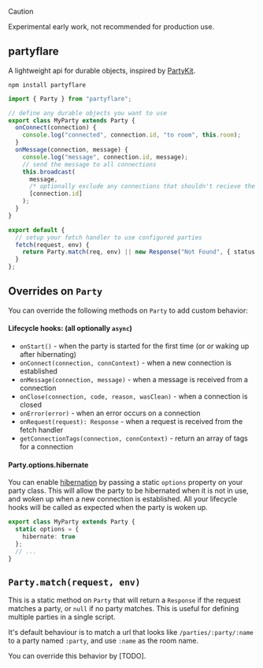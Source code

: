> [!CAUTION]
> Experimental early work, not recommended for production use.

## partyflare

A lightweight api for durable objects, inspired by [PartyKit](https://www.partykit.io/).

```shell
npm install partyflare
```

```ts
import { Party } from "partyflare";

// define any durable objects you want to use
export class MyParty extends Party {
  onConnect(connection) {
    console.log("connected", connection.id, "to room", this.room);
  }
  onMessage(connection, message) {
    console.log("message", connection.id, message);
    // send the message to all connections
    this.broadcast(
      message,
      /* optionally exclude any connections that shouldn't recieve the message */
      [connection.id]
    );
  }
}

export default {
  // setup your fetch handler to use configured parties
  fetch(request, env) {
    return Party.match(req, env) || new Response("Not Found", { status: 404 });
  }
};
```

## Overrides on `Party`

You can override the following methods on `Party` to add custom behavior:

#### Lifecycle hooks: (all optionally `async`)

- `onStart()` - when the party is started for the first time (or or waking up after hibernating)
- `onConnect(connection, connContext)` - when a new connection is established
- `onMessage(connection, message)` - when a message is received from a connection
- `onClose(connection, code, reason, wasClean)` - when a connection is closed
- `onError(error)` - when an error occurs on a connection
- `onRequest(request): Response` - when a request is received from the fetch handler
- `getConnectionTags(connection, connContext)` - return an array of tags for a connection

#### Party.options.hibernate

You can enable [hibernation](https://developers.cloudflare.com/durable-objects/reference/websockets/#websocket-hibernation) by passing a static `options` property on your party class. This will allow the party to be hibernated when it is not in use, and woken up when a new connection is established. All your lifecycle hooks will be called as expected when the party is woken up.

```ts
export class MyParty extends Party {
  static options = {
    hibernate: true
  };
  // ...
}
```

## `Party.match(request, env)`

This is a static method on `Party` that will return a `Response` if the request matches a party, or `null` if no party matches. This is useful for defining multiple parties in a single script.

It's default behaviour is to match a url that looks like `/parties/:party/:name` to a party named `:party`, and use `:name` as the room name.

You can override this behavior by [TODO].
